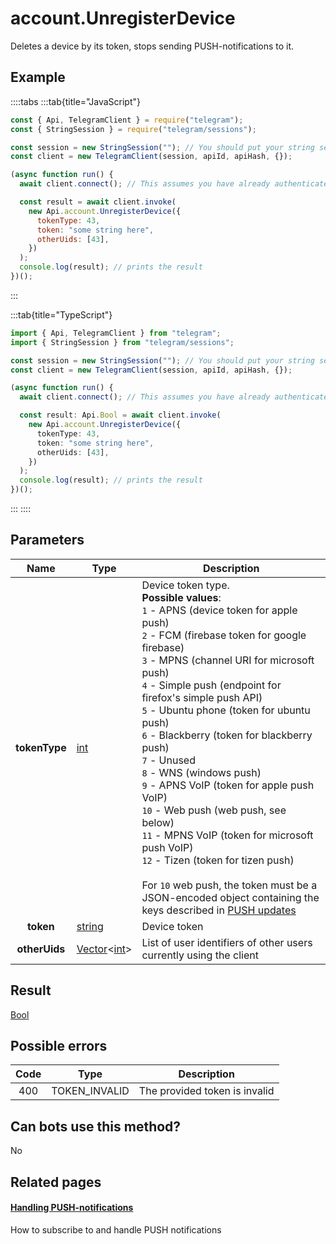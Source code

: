 # account.UnregisterDevice

Deletes a device by its token, stops sending PUSH-notifications to it.

## Example

::::tabs
:::tab{title="JavaScript"}

```js
const { Api, TelegramClient } = require("telegram");
const { StringSession } = require("telegram/sessions");

const session = new StringSession(""); // You should put your string session here
const client = new TelegramClient(session, apiId, apiHash, {});

(async function run() {
  await client.connect(); // This assumes you have already authenticated with .start()

  const result = await client.invoke(
    new Api.account.UnregisterDevice({
      tokenType: 43,
      token: "some string here",
      otherUids: [43],
    })
  );
  console.log(result); // prints the result
})();
```

:::

:::tab{title="TypeScript"}

```ts
import { Api, TelegramClient } from "telegram";
import { StringSession } from "telegram/sessions";

const session = new StringSession(""); // You should put your string session here
const client = new TelegramClient(session, apiId, apiHash, {});

(async function run() {
  await client.connect(); // This assumes you have already authenticated with .start()

  const result: Api.Bool = await client.invoke(
    new Api.account.UnregisterDevice({
      tokenType: 43,
      token: "some string here",
      otherUids: [43],
    })
  );
  console.log(result); // prints the result
})();
```

:::
::::

## Parameters

|     Name      | Type                                                                                           | Description                                                                                                                                                                                                                                                                                                                                                                                                                                                                                                                                                                                                                                                                                                                                                     |
| :-----------: | ---------------------------------------------------------------------------------------------- | --------------------------------------------------------------------------------------------------------------------------------------------------------------------------------------------------------------------------------------------------------------------------------------------------------------------------------------------------------------------------------------------------------------------------------------------------------------------------------------------------------------------------------------------------------------------------------------------------------------------------------------------------------------------------------------------------------------------------------------------------------------- |
| **tokenType** | [int](https://core.telegram.org/type/int)                                                      | Device token type. <br>**Possible values**: <br>`1` - APNS (device token for apple push) <br>`2` - FCM (firebase token for google firebase) <br>`3` - MPNS (channel URI for microsoft push) <br>`4` - Simple push (endpoint for firefox's simple push API) <br>`5` - Ubuntu phone (token for ubuntu push) <br>`6` - Blackberry (token for blackberry push) <br>`7` - Unused <br>`8` - WNS (windows push) <br>`9` - APNS VoIP (token for apple push VoIP) <br>`10` - Web push (web push, see below) <br>`11` - MPNS VoIP (token for microsoft push VoIP) <br>`12` - Tizen (token for tizen push) <br> <br>For `10` web push, the token must be a JSON-encoded object containing the keys described in [PUSH updates](https://core.telegram.org/api/push-updates) |
|   **token**   | [string](https://core.telegram.org/type/string)                                                | Device token                                                                                                                                                                                                                                                                                                                                                                                                                                                                                                                                                                                                                                                                                                                                                    |
| **otherUids** | [Vector](https://core.telegram.org/type/Vector%20t)<[int](https://core.telegram.org/type/int)> | List of user identifiers of other users currently using the client                                                                                                                                                                                                                                                                                                                                                                                                                                                                                                                                                                                                                                                                                              |

## Result

[Bool](https://core.telegram.org/type/Bool)

## Possible errors

| Code | Type          | Description                   |
| :--: | ------------- | ----------------------------- |
| 400  | TOKEN_INVALID | The provided token is invalid |

## Can bots use this method?

No

## Related pages

#### [Handling PUSH-notifications](https://core.telegram.org/api/push-updates)

How to subscribe to and handle PUSH notifications
